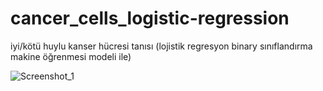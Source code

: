 # cancer_cells_logistic-regression
iyi/kötü huylu kanser hücresi tanısı (lojistik regresyon binary sınıflandırma makine öğrenmesi modeli ile)

![Screenshot_1](https://user-images.githubusercontent.com/39379330/93022489-6397b980-f5f2-11ea-943b-2ccf4e2dfa10.jpg)
